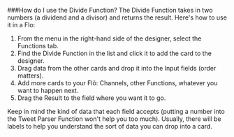 ###How do I use the Divide Function?
The Divide Function takes in two numbers (a dividend and a divisor) and returns the result. Here's how to use it in a Flo:

1. From the menu in the right-hand side of the designer, select the Functions tab.
2. Find the Divide Function in the list and click it to add the card to the designer. 
3. Drag data from the other cards and drop it into the Input fields (order matters).
4. Add more cards to your Flõ: Channels, other Functions, whatever you want to happen next. 
5. Drag the Result to the field where you want it to go. 

Keep in mind the kind of data that each field accepts (putting a number into the Tweet Parser Function won't help you too much). Usually, there will be labels to help you understand the sort of data you can drop into a card. 